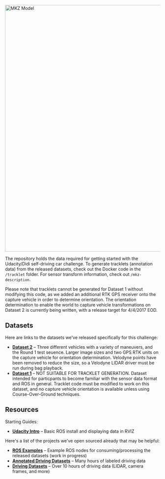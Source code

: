 <img src="images/urdf.png" alt="MKZ Model" width="800px"></img>

The repository holds the data required for getting started with the Udacity/Didi self-driving car challenge. To generate tracklets (annotation data) from the released datasets, check out the Docker code in the ```/tracklet``` folder. For sensor transform information, check out ```/mkz-description```.

Please note that tracklets cannot be generated for Dataset 1 without modifying this code, as we added an additional RTK GPS receiver onto the capture vehicle in order to determine orientation. The orientation determination to enable the world to capture vehicle transformations on Dataset 2 is currently being written, with a release target for 4/4/2017 EOD.

## Datasets
Here are links to the datasets we've released specifically for this challenge:
* [**Dataset 2**](http://academictorrents.com/details/18d7f6be647eb6d581f5ff61819a11b9c21769c7) – Three different vehicles with a variety of maneuvers, and the Round 1 test seuence. Larger image sizes and two GPS RTK units on the capture vehicle for orientation determination. Velodyne points have been removed to reduce the size, so a Velodyne LIDAR driver must be run during bag playback.
* [**Dataset 1**](http://academictorrents.com/details/76352487923a31d47a6029ddebf40d9265e770b5) – NOT SUITABLE FOR TRACKLET GENERATION. Dataset intended for particpants to become familiar with the sensor data format and ROS in general. Tracklet code must be modified to work on this dataset, and no capture vehicle orientation is available unless using Course-Over-Ground techniques.


## Resources
Starting Guides:
* [**Udacity Intro**](docs/GettingStarted.md) – Basic ROS install and displaying data in RVIZ

Here's a list of the projects we've open sourced already that may be helpful:
* [**ROS Examples**](https://github.com/mjshiggins/ros-examples) – Example ROS nodes for consuming/processing the released datasets (work in progress)
* [**Annotated Driving Datasets**](https://github.com/udacity/self-driving-car/tree/master/annotations) – Many hours of labeled driving data
* [**Driving Datasets**](https://github.com/udacity/self-driving-car/tree/master/datasets) – Over 10 hours of driving data (LIDAR, camera frames, and more)
